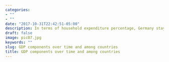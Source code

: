 ```yaml
---
categories:
- ""
- ""
date: "2017-10-31T22:42:51-05:00"
description: In terms of household expenditure percentage, Germany stays flat at 60% in the given time frame, a bit decreasing after 2000 to nearly 50%; US gradually increases to 70%, while India's percentage has dropped sharply by 20% between 1980 and 2010 and stayed flat ever since around 55%. In terms of gross capital formation percentage, Germany decreases from 30% in 1970 to 20% recently. US increases a bit from below 20% to 20%+, while India jumps from 25% in 2000 to 40% in 2010 as a peak, then back to 35% most recently. In terms of government expenditure percentage, both Germany and India have almost stayed flat in the observation period, at 20% and 10% respectively. However, US has gradually decreased from 25% in 1970 to 15% most recently. In terms of net exports percentage, both US and India have stayed below 0% in most times while Germany has witnessed an increase since 2000 from zero line to 7% most recently.
draft: false
image: pic07.jpg
keywords: ""
slug: GDP components over time and among countries
title: GDP components over time and among countries
---
```


